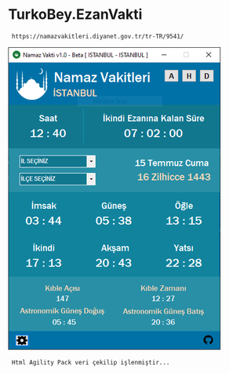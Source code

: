 # TurkoBey.EzanVakti


```sh
 https://namazvakitleri.diyanet.gov.tr/tr-TR/9541/
```
![](https://github.com/TurkoBey/TurkoBey.EzanVakti/blob/main/img/image.PNG)


```sh
 Html Agility Pack veri çekilip işlenmiştir...
```
